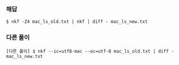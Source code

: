 ### 해답

```
$ nkf -Z4 mac_ls_old.txt | nkf | diff - mac_ls_new.txt
```

### 다른 풀이

```
[다른 풀이] $ nkf --ic=utf8-mac --oc=utf-8 mac_ls_old.txt | diff - mac_ls_new.txt
```
